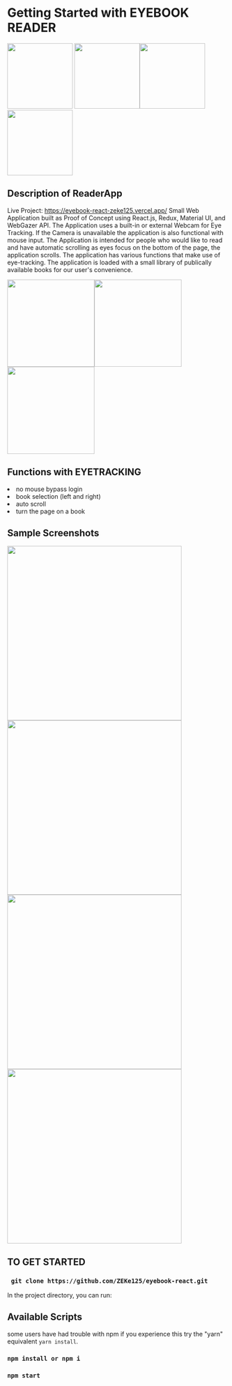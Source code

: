 # Getting Started with EYEBOOK READER
<img src="https://user-images.githubusercontent.com/82134360/165676324-e06e9b5c-fe3d-46c0-99c1-1d71c644cc17.png" height="150" > <img src="https://user-images.githubusercontent.com/82134360/165676402-40db2964-b12e-4a1f-a4b8-cca6b5b6a102.png" height="150" ><img src="https://user-images.githubusercontent.com/82134360/165676451-754cb94f-8d2f-49ce-899c-f4ad0cac64d8.png" height="150" ><img src="https://user-images.githubusercontent.com/82134360/165676494-30ebf699-828d-4981-a8c8-33d7929a9e8b.png" height="150" >

## Description of ReaderApp
Live Project: https://eyebook-react-zeke125.vercel.app/
Small Web Application built as Proof of Concept using React.js, Redux, Material UI, and WebGazer API. The Application uses a built-in or external Webcam for Eye Tracking. If the Camera is unavailable the application is also functional with mouse input. The Application is intended for people who would like to read and have automatic scrolling as eyes focus on the bottom of the page, the application scrolls. The application has various functions that make use of eye-tracking. The application is loaded with a small library of publically available books for our user's convenience.


<img src="https://user-images.githubusercontent.com/82134360/165676977-79975f44-02db-4e75-a58d-1f6198cb3f92.png" height="200" ><img src="https://user-images.githubusercontent.com/82134360/165677009-6ed5d0c5-a507-4325-b1b0-01d3c7bd5fad.png" height="200" ><img src="https://user-images.githubusercontent.com/82134360/165677042-a86a7785-c6fd-43db-a57b-155fbb6a011a.png" height="200" >




## Functions with EYETRACKING
 <li>no mouse bypass login </li>
 <li>book selection (left and right)</li>
 <li>auto scroll </li>
 <li>turn the page on a book</li>


## Sample Screenshots
<img src="https://user-images.githubusercontent.com/82134360/165674275-39a9a27e-b3e6-42ce-b45e-45526139fa12.PNG" width="400" >  <img src="https://user-images.githubusercontent.com/82134360/165674313-77b80a14-b09f-4113-8419-c3bfb04f507f.PNG" width="400" > <img src="https://user-images.githubusercontent.com/82134360/165674329-063a1d17-3c35-47b0-9e9b-77af40cdae8f.PNG" width="400" > <img src="https://user-images.githubusercontent.com/82134360/165674496-7210bd17-3f49-4b63-8ee6-c95017a3f9f7.png" width="400" >

## TO GET STARTED

### ` git clone https://github.com/ZEKe125/eyebook-react.git`

In the project directory, you can run:
## Available Scripts
some users have had trouble with npm 
if you experience this try the "yarn" equivalent `yarn install`.

### `npm install or npm i`
### `npm start`

